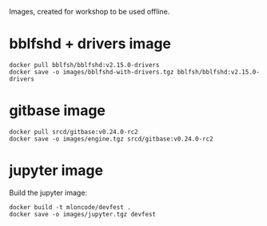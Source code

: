 Images, created for workshop to be used offline.

# bblfshd + drivers image

```
docker pull bblfsh/bblfshd:v2.15.0-drivers
docker save -o images/bblfshd-with-drivers.tgz bblfsh/bblfshd:v2.15.0-drivers
```


# gitbase image

```
docker pull srcd/gitbase:v0.24.0-rc2
docker save -o images/engine.tgz srcd/gitbase:v0.24.0-rc2
```

# jupyter image

Build the jupyter image:

```shell
docker build -t mloncode/devfest .
docker save -o images/jupyter.tgz devfest
```
